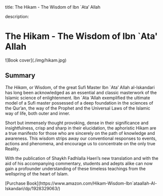 title: The Hikam - The Wisdom of Ibn `Ata’ Allah

description:

# The Hikam - The Wisdom of Ibn `Ata' Allah

<div markdown="1" class="cover-image">
![Book cover](./img/hikam.jpg)
</div>

## Summary

_The Hikam_, or Wisdom, of the great Sufi Master Ibn \`Ata’ Allah al-Iskandari has long been acknowledged as an essential and classic masterwork of the Islamic science of enlightenment. Ibn `Ata ‘Allah exemplified the ultimate model of a Sufi master possessed of a deep foundation in the sciences of the Qur’an, the way of the Prophet and the Universal Laws of the Islamic way of life, both outer and inner.

Short but immensely thought provoking, dense in their significance and insightfulness, crisp and sharp in their elucidation, the aphoristic Hikam are a true manifesto for those who are sincerely on the path of knowledge and awareness. This wisdom strips away our conventional responses to events, actions and phenomena, and encourage us to concentrate on the only true Reality.

With the publication of Shaykh Fadhlalla Haeri’s new translation and with the aid of his accompanying commentary, students and adepts alike can now gain a profounder understanding of these timeless teachings from the wellspring of the heart of Islam.

<div markdown="3" class="purchase-link">
[Purchase Book](https://www.amazon.com/Hikam-Wisdom-Ibn`ataallah-Al-Iskandari/dp/1928329063/)
</div>
